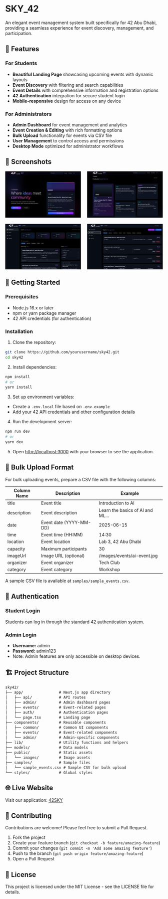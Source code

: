 # SKY_42

An elegant event management system built specifically for 42 Abu Dhabi, providing a seamless experience for event discovery, management, and participation.

## 🌟 Features

### For Students
- **Beautiful Landing Page** showcasing upcoming events with dynamic layouts
- **Event Discovery** with filtering and search capabilities
- **Event Details** with comprehensive information and registration options
- **42 Authentication** integration for secure student login
- **Mobile-responsive** design for access on any device

### For Administrators
- **Admin Dashboard** for event management and analytics
- **Event Creation & Editing** with rich formatting options
- **Bulk Upload** functionality for events via CSV file
- **User Management** to control access and permissions
- **Desktop Mode** optimized for administrator workflows

## 📸 Screenshots

<div style="display: flex; justify-content: space-between; margin-bottom: 20px;">
  <img src="public/screenshots/landing-page.png" alt="Landing Page" width="48%">
  <img src="public\screenshots\event-details.png" alt="Event Details" width="48%">
</div>
<div style="display: flex; justify-content: space-between;">
  <img src="public\screenshots\admin-dashboard.png" alt="Admin Dashboard" width="48%">
  <img src="public\screenshots\event-creation.png" alt="Event Creation" width="48%">
</div>

## 🚀 Getting Started

### Prerequisites
- Node.js 16.x or later
- npm or yarn package manager
- 42 API credentials (for authentication)

### Installation

1. Clone the repository:
```bash
git clone https://github.com/yourusername/sky42.git
cd sky42
```

2. Install dependencies:
```bash
npm install
# or
yarn install
```

3. Set up environment variables:
- Create a `.env.local` file based on `.env.example`
- Add your 42 API credentials and other configuration details

4. Run the development server:
```bash
npm run dev
# or
yarn dev
```

5. Open [http://localhost:3000](http://localhost:3000) with your browser to see the application.

## 💾 Bulk Upload Format

For bulk uploading events, prepare a CSV file with the following columns:

| Column Name | Description | Example |
|-------------|-------------|---------|
| title | Event title | Introduction to AI |
| description | Event description | Learn the basics of AI and ML... |
| date | Event date (YYYY-MM-DD) | 2025-06-15 |
| time | Event time (HH:MM) | 14:30 |
| location | Event location | Lab 3, 42 Abu Dhabi |
| capacity | Maximum participants | 30 |
| imageUrl | Image URL (optional) | /images/events/ai-event.jpg |
| organizer | Event organizer | Tech Club |
| category | Event category | Workshop |

A sample CSV file is available at `samples/sample_events.csv`.

## 🔐 Authentication

### Student Login
Students can log in through the standard 42 authentication system.

### Admin Login
- **Username:** admin
- **Password:** admin123
- Note: Admin features are only accessible on desktop devices.

## 🏗️ Project Structure

```
sky42/
├── app/                # Next.js app directory
│   ├── api/            # API routes
│   ├── admin/          # Admin dashboard pages
│   ├── events/         # Event-related pages
│   ├── auth/           # Authentication pages
│   └── page.tsx        # Landing page
├── components/         # Reusable components
│   ├── common/         # Common UI components
│   ├── events/         # Event-related components
│   └── admin/          # Admin-specific components
├── lib/                # Utility functions and helpers
├── models/             # Data models
├── public/             # Static assets
│   └── images/         # Image assets
├── samples/            # Sample files
│   └── sample_events.csv # Sample CSV for bulk upload
└── styles/             # Global styles
```
## 🌐 Live Website

Visit our application: [42SKY](https://42sky.vercel.app)
## 🤝 Contributing

Contributions are welcome! Please feel free to submit a Pull Request.

1. Fork the project
2. Create your feature branch (`git checkout -b feature/amazing-feature`)
3. Commit your changes (`git commit -m 'Add some amazing feature'`)
4. Push to the branch (`git push origin feature/amazing-feature`)
5. Open a Pull Request

## 📄 License

This project is licensed under the MIT License - see the LICENSE file for details.
